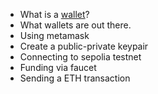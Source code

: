 
* What is a [wallet](https://docs.soliditylang.org/en/v0.8.25/introduction-to-smart-contracts.html#accounts)?
* What wallets are out there.
* Using metamask
* Create a public-private keypair
* Connecting to sepolia testnet
* Funding via faucet
* Sending a ETH transaction
